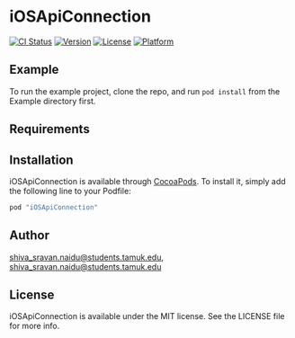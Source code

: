 # iOSApiConnection

[![CI Status](http://img.shields.io/travis/shiva_sravan.naidu@students.tamuk.edu/iOSApiConnection.svg?style=flat)](https://travis-ci.org/shiva_sravan.naidu@students.tamuk.edu/iOSApiConnection)
[![Version](https://img.shields.io/cocoapods/v/iOSApiConnection.svg?style=flat)](http://cocoapods.org/pods/iOSApiConnection)
[![License](https://img.shields.io/cocoapods/l/iOSApiConnection.svg?style=flat)](http://cocoapods.org/pods/iOSApiConnection)
[![Platform](https://img.shields.io/cocoapods/p/iOSApiConnection.svg?style=flat)](http://cocoapods.org/pods/iOSApiConnection)

## Example

To run the example project, clone the repo, and run `pod install` from the Example directory first.

## Requirements

## Installation

iOSApiConnection is available through [CocoaPods](http://cocoapods.org). To install
it, simply add the following line to your Podfile:

```ruby
pod "iOSApiConnection"
```

## Author

shiva_sravan.naidu@students.tamuk.edu, shiva_sravan.naidu@students.tamuk.edu

## License

iOSApiConnection is available under the MIT license. See the LICENSE file for more info.
